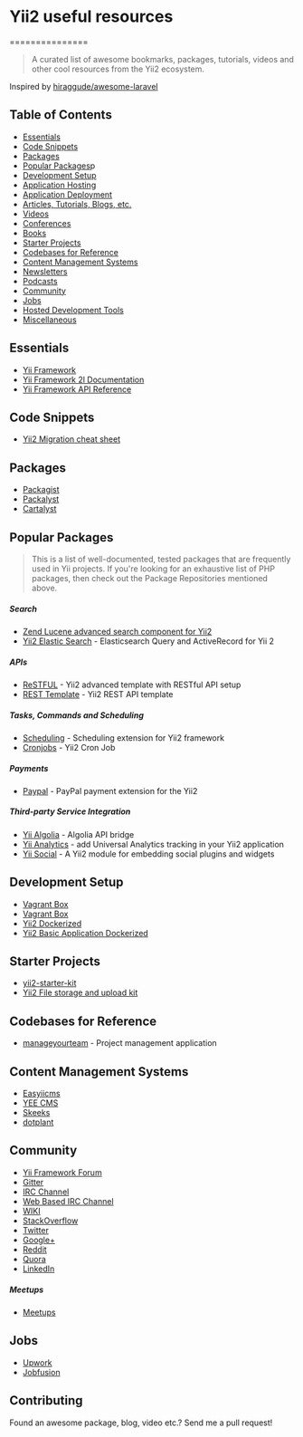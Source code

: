 # Yii2 useful resources
===============

> A curated list of awesome bookmarks, packages, tutorials, videos and other cool resources from the Yii2 ecosystem.

Inspired by [hiraggude/awesome-laravel](https://github.com/chiraggude/awesome-laravel)

## Table of Contents

- [Essentials](#essentials)
- [Code Snippets](#code-snippets)
- [Packages](#packages)
- [Popular Packages](#popular-packages)p
- [Development Setup](#development-setup)
- [Application Hosting](#application-hosting)
- [Application Deployment](#application-deployment)
- [Articles, Tutorials, Blogs, etc.](#articles-tutorials-blogs-etc)
- [Videos](#videos)
- [Conferences](#conferences)
- [Books](#books)
- [Starter Projects](#starter-projects)
- [Codebases for Reference](#codebases-for-reference)
- [Content Management Systems](#content-management-systems)
- [Newsletters](#newsletters)
- [Podcasts](#podcasts)
- [Community](#community)
- [Jobs](#jobs)
- [Hosted Development Tools](#hosted-development-tools)
- [Miscellaneous](#miscellaneous)

## Essentials

* [Yii Framework](http://www.yiiframework.com)
* [Yii Framework 2l Documentation](http://www.yiiframework.com/doc-2.0/)
* [Yii Framework API Reference](http://www.yiiframework.com/api)

## Code Snippets

* [Yii2 Migration cheat sheet](http://queirozf.com/entries/yii-migrations-cheatsheet-and-examples)

## Packages

* [Packagist](https://packagist.org/)
* [Packalyst](http://packalyst.com/)
* [Cartalyst](https://cartalyst.com/)

## Popular Packages

> This is a list of well-documented, tested packages that are frequently used in Yii projects. If you're looking for an exhaustive list of PHP packages, then check out the Package Repositories mentioned above.

##### Search

* [Zend Lucene advanced search component for Yii2](https://github.com/himiklab/yii2-search-component-v2) 
* [Yii2 Elastic Search](http://www.yiiframework.com/doc-2.0/ext-elasticsearch-index.html) - Elasticsearch Query and ActiveRecord for Yii 2


##### APIs

* [ReSTFUL](https://github.com/deerawan/yii2-advanced-api) - Yii2 advanced template with RESTful API setup
* [REST Template](https://github.com/githubjeka/yii2-rest) - Yii2 REST API template



##### Tasks, Commands and Scheduling

* [Scheduling](https://github.com/omnilight/yii2-scheduling) - Scheduling extension for Yii2 framework
* [Cronjobs](https://github.com/fedemotta/yii2-cronjob) - Yii2 Cron Job

##### Payments

* [Paypal](https://github.com/marciocamello/yii2-paypal) - PayPal payment extension for the Yii2


##### Third-party Service Integration

* [Yii Algolia](https://github.com/lordthorzonus/yii2-algolia) - Algolia API bridge
* [Yii Analytics](https://github.com/cybercog/yii2-google-analytics) - add Universal Analytics tracking in your Yii2 application
* [Yii Social](https://github.com/kartik-v/yii2-social) - A Yii2 module for embedding social plugins and widgets



## Development Setup

* [Vagrant Box](https://github.com/iJackUA/try-yii2)
* [Vagrant Box](https://github.com/gusnips/vagrant-yii2)
* [Yii2 Dockerized](https://github.com/codemix/yii2-dockerized)
* [Yii2 Basic Application Dockerized](https://github.com/schmunk42/docker-yii2-app-basic)


## Starter Projects

* [yii2-starter-kit](https://github.com/trntv/yii2-starter-kit)
* [Yii2 File storage and upload kit](https://github.com/trntv/yii2-file-kit)

## Codebases for Reference

* [manageyourteam](http://www.manageyourteam.net/) - Project management application

## Content Management Systems

* [Easyiicms](http://easyiicms.com/)
* [YEE CMS](http://www.yee-soft.com/)
* [Skeeks](http://en.cms.skeeks.com/)
* [dotplant](http://dotplant.ru/)


## Community

* [Yii Framework Forum](http://www.yiiframework.com/forum/)
* [Gitter](https://gitter.im/explore/tags/yii)
* [IRC Channel](irc://irc.freenode.net/yii)
* [Web Based IRC Channel](http://www.yiiframework.com/chat/)
* [WIKI](http://www.yiiframework.com/wiki/)
* [StackOverflow](http://stackoverflow.com/search?q=yii2)
* [Twitter](https://twitter.com/search?q=yii)
* [Google+](https://plus.google.com/communities/106304045830047601871)
* [Reddit](https://www.reddit.com/r/yii/)
* [Quora](https://www.quora.com/search?q=yii2)
* [LinkedIn](https://www.linkedin.com/groups/1483367/profile)


##### Meetups

* [Meetups](http://www.meetup.com/topics/yii-framework/)

## Jobs

* [Upwork](https://www.upwork.com/o/jobs/browse/?q=yii2)
* [Jobfusion](https://jobfusion.co/all/yii2)


## Contributing

Found an awesome package, blog, video etc.? Send me a pull request!
